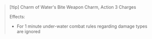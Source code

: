 > [!tip] Charm of Water's Bite
> Weapon Charm, Action
> 3 Charges
> 
> Effects:
> - For 1 minute under-water combat rules regarding damage types are ignored
